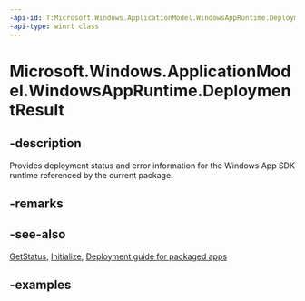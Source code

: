 ```yaml
---
-api-id: T:Microsoft.Windows.ApplicationModel.WindowsAppRuntime.DeploymentResult
-api-type: winrt class
---
```


# Microsoft.Windows.ApplicationModel.WindowsAppRuntime.DeploymentResult

<!--
public sealed class DeploymentResult
-->


## -description

Provides deployment status and error information for the Windows App SDK runtime referenced by the current package.

## -remarks

## -see-also

[GetStatus](deploymentmanager_getstatus_169641651.md), [Initialize](deploymentmanager_initialize_1754723448.md), [Deployment guide for packaged apps](/windows/apps/windows-app-sdk/deploy-packaged-apps)

## -examples
